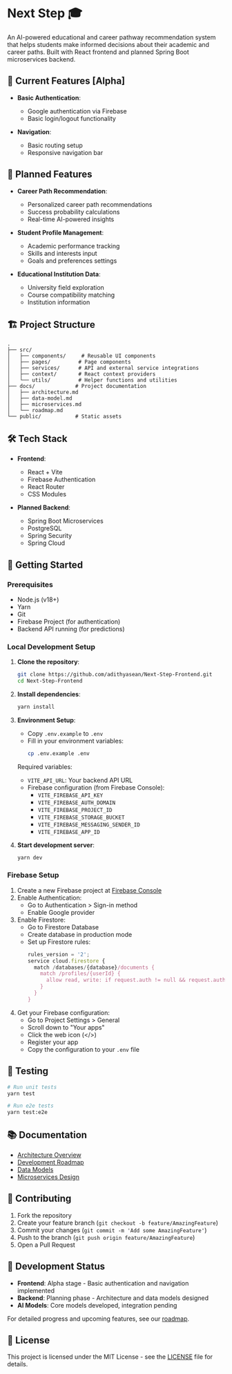 # Next Step 🎓

An AI-powered educational and career pathway recommendation system that helps students make informed decisions about their academic and career paths. Built with React frontend and planned Spring Boot microservices backend.

## 🌟 Current Features [Alpha]

- **Basic Authentication**:
  - Google authentication via Firebase
  - Basic login/logout functionality

- **Navigation**:
  - Basic routing setup
  - Responsive navigation bar

## 🚀 Planned Features

- **Career Path Recommendation**:
  - Personalized career path recommendations
  - Success probability calculations
  - Real-time AI-powered insights

- **Student Profile Management**:
  - Academic performance tracking
  - Skills and interests input
  - Goals and preferences settings

- **Educational Institution Data**:
  - University field exploration
  - Course compatibility matching
  - Institution information

## 🏗️ Project Structure

```
.
├── src/
│   ├── components/     # Reusable UI components
│   ├── pages/         # Page components
│   ├── services/      # API and external service integrations
│   ├── context/       # React context providers
│   └── utils/         # Helper functions and utilities
├── docs/             # Project documentation
│   ├── architecture.md
│   ├── data-model.md
│   ├── microservices.md
│   └── roadmap.md
└── public/           # Static assets
```

## 🛠️ Tech Stack

- **Frontend**:
  - React + Vite
  - Firebase Authentication
  - React Router
  - CSS Modules

- **Planned Backend**:
  - Spring Boot Microservices
  - PostgreSQL
  - Spring Security
  - Spring Cloud

## 🚀 Getting Started

### Prerequisites
- Node.js (v18+)
- Yarn
- Git
- Firebase Project (for authentication)
- Backend API running (for predictions)

### Local Development Setup

1. **Clone the repository**:
   ```bash
   git clone https://github.com/adithyasean/Next-Step-Frontend.git
   cd Next-Step-Frontend
   ```

2. **Install dependencies**:
   ```bash
   yarn install
   ```

3. **Environment Setup**:
   - Copy `.env.example` to `.env`
   - Fill in your environment variables:
     ```bash
     cp .env.example .env
     ```
   Required variables:
   - `VITE_API_URL`: Your backend API URL
   - Firebase configuration (from Firebase Console):
     - `VITE_FIREBASE_API_KEY`
     - `VITE_FIREBASE_AUTH_DOMAIN`
     - `VITE_FIREBASE_PROJECT_ID`
     - `VITE_FIREBASE_STORAGE_BUCKET`
     - `VITE_FIREBASE_MESSAGING_SENDER_ID`
     - `VITE_FIREBASE_APP_ID`

4. **Start development server**:
   ```bash
   yarn dev
   ```

### Firebase Setup

1. Create a new Firebase project at [Firebase Console](https://console.firebase.google.com)
2. Enable Authentication:
   - Go to Authentication > Sign-in method
   - Enable Google provider
3. Enable Firestore:
   - Go to Firestore Database
   - Create database in production mode
   - Set up Firestore rules:
     ```javascript
     rules_version = '2';
     service cloud.firestore {
       match /databases/{database}/documents {
         match /profiles/{userId} {
           allow read, write: if request.auth != null && request.auth.uid == userId;
         }
       }
     }
     ```
4. Get your Firebase configuration:
   - Go to Project Settings > General
   - Scroll down to "Your apps"
   - Click the web icon (</>)
   - Register your app
   - Copy the configuration to your `.env` file

## 🧪 Testing

```bash
# Run unit tests
yarn test

# Run e2e tests
yarn test:e2e
```

## 📚 Documentation

- [Architecture Overview](docs/architecture.md)
- [Development Roadmap](docs/roadmap.md)
- [Data Models](docs/data-model.md)
- [Microservices Design](docs/microservices.md)

## 🤝 Contributing

1. Fork the repository
2. Create your feature branch (`git checkout -b feature/AmazingFeature`)
3. Commit your changes (`git commit -m 'Add some AmazingFeature'`)
4. Push to the branch (`git push origin feature/AmazingFeature`)
5. Open a Pull Request

## 📝 Development Status

- **Frontend**: Alpha stage - Basic authentication and navigation implemented
- **Backend**: Planning phase - Architecture and data models designed
- **AI Models**: Core models developed, integration pending

For detailed progress and upcoming features, see our [roadmap](docs/roadmap.md).

## 📄 License

This project is licensed under the MIT License - see the [LICENSE](LICENSE) file for details.
